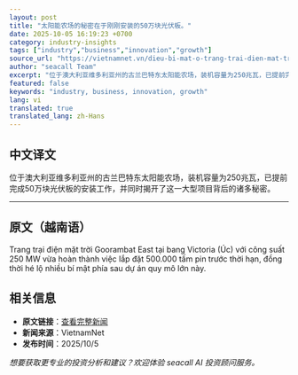 ```yaml
---
layout: post
title: "太阳能农场的秘密在于刚刚安装的50万块光伏板。"
date: 2025-10-05 16:19:23 +0700
category: industry-insights
tags: ["industry","business","innovation","growth"]
source_url: "https://vietnamnet.vn/dieu-bi-mat-o-trang-trai-dien-mat-troi-co-500-000-tam-pin-vua-duoc-lap-dat-2449114.html"
author: "seacall Team"
excerpt: "位于澳大利亚维多利亚州的古兰巴特东太阳能农场，装机容量为250兆瓦，已提前完成50万块光伏板的安装工作，并同时揭开了这一大型项目背后的诸多秘密。..."
featured: false
keywords: "industry, business, innovation, growth"
lang: vi
translated: true
translated_lang: zh-Hans
---
```


## 中文译文

位于澳大利亚维多利亚州的古兰巴特东太阳能农场，装机容量为250兆瓦，已提前完成50万块光伏板的安装工作，并同时揭开了这一大型项目背后的诸多秘密。

---

## 原文（越南语）

Trang trại điện mặt trời Goorambat East tại bang Victoria (Úc) với công suất 250 MW vừa hoàn thành việc lắp đặt 500.000 tấm pin trước thời hạn, đồng thời hé lộ nhiều bí mật phía sau dự án quy mô lớn này.

## 相关信息

- **原文链接**：[查看完整新闻](https://vietnamnet.vn/dieu-bi-mat-o-trang-trai-dien-mat-troi-co-500-000-tam-pin-vua-duoc-lap-dat-2449114.html)
- **新闻来源**：VietnamNet
- **发布时间**：2025/10/5

*想要获取更专业的投资分析和建议？欢迎体验 seacall AI 投资顾问服务。*